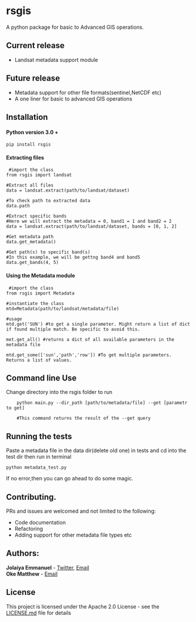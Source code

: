 # rsgis
A python package for basic to Advanced GIS operations.

## Current release 
- Landsat metadata support module

## Future release 
- Metadata support for other file formats(sentinel,NetCDF etc)
- A one liner for basic to advanced GIS operations
 
## Installation
#### Python version 3.0 +<br>
    pip install rsgis
    
#### Extracting files <br>
     #import the class
    from rsgis import landsat
    
    #Extract all files
    data = landsat.extract(path/to/landsat/dataset)
    
    #To check path to extracted data
    data.path
    
    #Extract specific bands
    #Here we will extract the metadata = 0, band1 = 1 and band2 = 2
    data = landsat.extract(path/to/landsat/dataset, bands = [0, 1, 2]
    
    #Get metadata path
    data.get_metadata()
    
    #Get path(s) to specific band(s)
    #In this example, we will be gettng band4 and band5
    data.get_bands(4, 5)
    
#### Using the Metadata module <br>
     #import the class
    from rsgis import Metadata
    
    #instantiate the class
    mtd=Metadata(path/to/landsat/metadata/file)
    
    #usage
    mtd.get('SUN') #to get a single parameter. Might return a list of dict if found multiple match. Be specific to avoid this.
    
    met.get_all() #returns a dict of all available parameters in the metadata file
    
    mtd.get_some(['sun','path','row']) #To get multiple parameters. Returns a list of values.
    
## Command line Use
Change directory into the rsgis folder to run

        python main.py --dir_path [path/to/metadata/file] --get [parametr to get]
        
        #This command returns the result of the --get query 
        
## Running the tests

 Paste a metadata file in the data dir(delete old one) in tests and cd into the test dir then run in terminal<br>

    python metadata_test.py 
 If no error,then you can go ahead to do some magic.
## Contributing.

 PRs and issues are welcomed and not limited to the following:
 - Code documentation
 - Refactoring
 - Adding support for other metadata file types etc
 
## Authors:
**Jolaiya Emmanuel** - [Twitter](https://twitter.com/jeafreezy), [Email](jolaiyaemmanuel@gmail.com) <br>
**Oke Matthew** - [Email](matthewoke16@gmail.com) <br>

## License
This project is licensed under the Apache 2.0 License - see the [LICENSE.md](LICENSE.md) file for details

